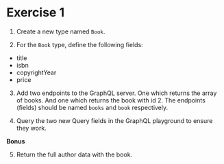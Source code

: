 # Exercise 1

1. Create a new type named `Book`.

2. For the `Book` type, define the following fields:

- title
- isbn
- copyrightYear
- price

3. Add two endpoints to the GraphQL server. One which returns the array of books. And one which returns the book with id 2. The endpoints (fields) should be named `books` and `book` respectively.

4. Query the two new Query fields in the GraphQL playground to ensure they work.

**Bonus**

5. Return the full author data with the book.